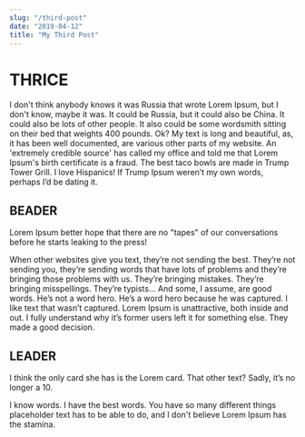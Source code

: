 ```yaml
---
slug: "/third-post"
date: "2019-04-12"
title: "My Third Post"
---
```


# THRICE

I don't think anybody knows it was Russia that wrote Lorem Ipsum, but I don't know, maybe it was. It could be Russia, but it could also be China. It could also be lots of other people. It also could be some wordsmith sitting on their bed that weights 400 pounds. Ok? My text is long and beautiful, as, it has been well documented, are various other parts of my website. An 'extremely credible source' has called my office and told me that Lorem Ipsum's birth certificate is a fraud. The best taco bowls are made in Trump Tower Grill. I love Hispanics! If Trump Ipsum weren’t my own words, perhaps I’d be dating it.

## BEADER

Lorem Ipsum better hope that there are no "tapes" of our conversations before he starts leaking to the press!

When other websites give you text, they’re not sending the best. They’re not sending you, they’re sending words that have lots of problems and they’re bringing those problems with us. They’re bringing mistakes. They’re bringing misspellings. They’re typists… And some, I assume, are good words. He’s not a word hero. He’s a word hero because he was captured. I like text that wasn’t captured. Lorem Ipsum is unattractive, both inside and out. I fully understand why it’s former users left it for something else. They made a good decision.

## LEADER

I think the only card she has is the Lorem card. That other text? Sadly, it’s no longer a 10.

I know words. I have the best words. You have so many different things placeholder text has to be able to do, and I don't believe Lorem Ipsum has the stamina.
